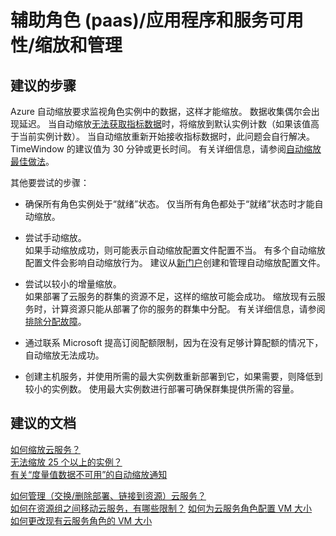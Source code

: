 <properties
    pageTitle="worker role (paas)/configuration and management/scaling and managing"
    description="辅助角色 (paas) /配置和管理/缩放和管理"
    service="microsoft.classiccompute"
    resource="domainnames"
    authors="ChiragPavecha"
    displayOrder=""
    selfHelpType="generic"
    supportTopicIds="32553317"
    resourceTags=""
    productPesIds="13185"
    cloudEnvironments="public"
/>


# <a name="worker-role-paasapplication-and-service-availabilityscaling-and-managing"></a>辅助角色 (paas)/应用程序和服务可用性/缩放和管理

## <a name="recommended-steps"></a>**建议的步骤**

Azure 自动缩放要求监视角色实例中的数据，这样才能缩放。 数据收集偶尔会出现延迟。
当自动缩放[无法获取指标数据](https://social.msdn.microsoft.com/Forums/bc2048c4-8d49-4c54-b150-f263808c4b7a/notification-could-not-automatically-scale-xxx-because-monitoring-data-was-not-found?forum=windowsazuremanagement)时，将缩放到默认实例计数（如果该值高于当前实例计数）。
当自动缩放重新开始接收指标数据时，此问题会自行解决。 TimeWindow 的建议值为 30 分钟或更长时间。
有关详细信息，请参阅[自动缩放最佳做法](https://docs.microsoft.com/azure/best-practices-auto-scaling)。

其他要尝试的步骤：<br>

* 确保所有角色实例处于“就绪”状态。 仅当所有角色都处于“就绪”状态时才能自动缩放。<br>

* 尝试手动缩放。<br>
  如果手动缩放成功，则可能表示自动缩放配置文件配置不当。 有多个自动缩放配置文件会影响自动缩放行为。 建议从[新门户](https://portal.azure.com)创建和管理自动缩放配置文件。<br>
    
* 尝试以较小的增量缩放。<br> 如果部署了云服务的群集的资源不足，这样的缩放可能会成功。 缩放现有云服务时，计算资源只能从部署了你的服务的群集中分配。 有关详细信息，请参阅[排除分配故障](https://docs.microsoft.com/azure/cloud-services/cloud-services-allocation-failures)。<br>

* 通过联系 Microsoft 提高订阅配额限制，因为在没有足够计算配额的情况下，自动缩放无法成功。<br>

* 创建主机服务，并使用所需的最大实例数重新部署到它，如果需要，则降低到较小的实例数。 使用最大实例数进行部署可确保群集提供所需的容量。<br>


## <a name="recommended-documents"></a>**建议的文档**
[如何缩放云服务？](https://azure.microsoft.com/documentation/articles/cloud-services-how-to-scale/) <br>
[无法缩放 25 个以上的实例？](https://azure.microsoft.com/documentation/articles/vs-azure-tools-debug-cloud-services-virtual-machines/#limitations-of-remote-debugging-in-azure)<br>
[有关“度量值数据不可用”的自动缩放通知](https://social.msdn.microsoft.com/Forums/bc2048c4-8d49-4c54-b150-f263808c4b7a/notification-could-not-automatically-scale-xxx-because-monitoring-data-was-not-found?forum=windowsazuremanagement)<br>

[如何管理（交换/删除部署、链接到资源）云服务？](https://azure.microsoft.com/documentation/articles/cloud-services-how-to-manage/) <br>
[如何在资源组之间移动云服务，有哪些限制？](https://azure.microsoft.com/documentation/articles/resource-group-move-resources/#classic-deployment-limitations)
[如何为云服务角色配置 VM 大小](https://docs.microsoft.com/azure/cloud-services/cloud-services-sizes-specs#configure-sizes-for-cloud-services)<br>
[如何更改现有云服务角色的 VM 大小](https://docs.microsoft.com/azure/cloud-services/cloud-services-sizes-specs#changing-the-size-of-an-existing-role)



<!--HONumber=Feb17_HO3-->



